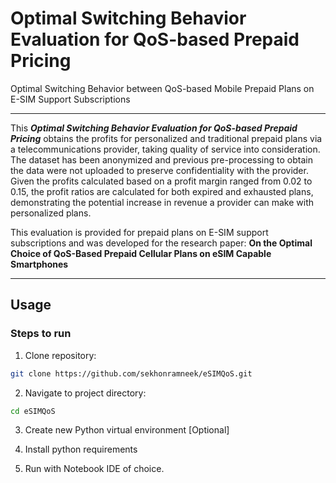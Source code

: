 # Optimal Switching Behavior Evaluation for QoS-based Prepaid Pricing
Optimal Switching Behavior between QoS-based Mobile Prepaid Plans on E-SIM Support Subscriptions

---
This __*Optimal Switching Behavior Evaluation for QoS-based Prepaid Pricing*__ obtains the profits for personalized and traditional prepaid plans via a telecommunications provider, taking quality of service into consideration. The dataset has been anonymized and previous pre-processing to obtain the data were not uploaded to preserve confidentiality with the provider. Given the profits calculated based on a profit margin ranged from 0.02 to 0.15, the profit ratios are calculated for both expired and exhausted plans, demonstrating the potential increase in revenue a provider can make with personalized plans.

This evaluation is provided for prepaid plans on E-SIM support subscriptions and was developed for the research paper:
**On the Optimal Choice of QoS-Based Prepaid Cellular Plans on eSIM Capable Smartphones**

---

## Usage
### Steps to run

1. Clone repository: 
```bash
git clone https://github.com/sekhonramneek/eSIMQoS.git
```
2. Navigate to project directory:
```bash
cd eSIMQoS
```
3. Create new Python virtual environment [Optional]

4. Install python requirements

5. Run with Notebook IDE of choice. <br />
